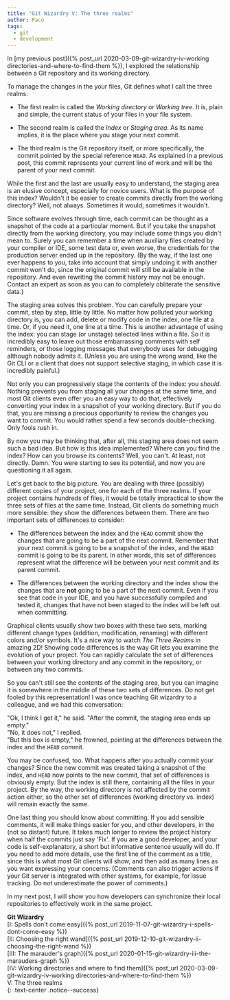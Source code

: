 ```yaml
---
title: "Git Wizardry V: The three realms"
author: Paco
tags:
  - git
  - development
---
```


In [my previous post]({% post_url 2020-03-09-git-wizardry-iv-working directories-and-where-to-find-them %}), I explored the relationship between a Git repository and its working directory.

To manage the changes in the your files, Git defines what I call the three realms:

- The first realm is called the *Working directory* or *Working tree*. It is, plain and simple, the current status of your files in your file system.

- The second realm is called the *Index* or *Staging area*. As its name implies, it is the place where you stage your next commit.

- The third realm is the Git repository itself, or more specifically, the commit pointed by the special reference `HEAD`. As explained in a previous post, this commit represents your current line of work and will be the parent of your next commit.

While the first and the last are usually easy to understand, the staging area is an elusive concept, especially for novice users. What is the purpose of this index? Wouldn't it be easier to create commits directly from the working directory? Well, not always. Sometimes it would, sometimes it wouldn't.

Since software evolves through time, each commit can be thought as a snapshot of the code at a particular moment. But if you take the snapshot directly from the working directory, you may include some things you didn't mean to. Surely you can remember a time when auxiliary files created by your compiler or IDE, some test data or, even worse, the credentials for the production server ended up in the repository. (By the way, if the last one ever happens to you, take into account that simply undoing it with another commit won't do, since the original commit will still be available in the repository. And even rewriting the commit history may not be enough. Contact an expert as soon as you can to completely obliterate the sensitive data.)

The staging area solves this problem. You can carefully prepare your commit, step by step, little by little. No matter how polluted your working directory is, you can add, delete or modify code in the index, one file at a time. Or, if you need it, one line at a time. This is another advantage of using the index: you can stage (or unstage) selected lines within a file. So it is incredibly easy to leave out those embarrassing comments with self reminders, or those logging messages that everybody uses for debugging although nobody admits it. (Unless you are using the wrong wand, like the Git CLI or a client that does not support selective staging, in which case it is incredibly painful.)

Not only you can progressively stage the contents of the index: you *should*. Nothing prevents you from staging all your changes at the same time, and most Git clients even offer you an easy way to do that, effectively converting your index in a snapshot of your working directory. But if you do that, you are missing a precious opportunity to review the changes you want to commit. You would rather spend a few seconds double-checking. Only fools rush in.

By now you may be thinking that, after all, this staging area does not seem such a bad idea. But how is this idea implemented? Where can you find the index? How can you browse its contents? Well, you can't. At least, not directly. Damn. You were starting to see its potential, and now you are questioning it all again.

Let's get back to the big picture. You are dealing with three (possibly) different copies of your project, one for each of the three realms. If your project contains hundreds of files, it would be totally impractical to show the three sets of files at the same time. Instead, Git clients do something much more sensible: they show the differences between them. There are two important sets of differences to consider:

- The differences between the index and the `HEAD` commit show the changes that are going to be a part of the next commit. Remember that your next commit is going to be a snapshot of the index, and the `HEAD` commit is going to be its parent. In other words, this set of differences represent what the difference will be between your next commit and its parent commit.

- The differences between the working directory and the index show the changes that are **not** going to be a part of the next commit. Even if you see that code in your IDE, and you have successfully compiled and tested it, changes that have not been staged to the index will be left out when committing.

Graphical clients usually show two boxes with these two sets, marking different change types (addition, modification, renaming) with different colors and/or symbols. It's a nice way to watch *The Three Realms* in amazing 2D! Showing code differences is the way Git lets you examine the evolution of your project. You can rapidly calculate the set of differences between your working directory and any commit in the repository, or between any two commits.

So you can't still see the contents of the staging area, but you can imagine it is somewhere in the middle of these two sets of differences. Do not get fooled by this representation! I was once teaching Git wizardry to a colleague, and we had this conversation:

"Ok, I think I get it," he said. "After the commit, the staging area ends up empty."  
"No, it does not," I replied.  
"But this box is empty," he frowned, pointing at the differences between the index and the `HEAD` commit.

You may be confused, too. What happens after you actually commit your changes? Since the new commit was created taking a snapshot of the index, and `HEAD` now points to the new commit, that set of differences is obviously empty. But the index is still there, containing all the files in your project. By the way, the working directory is not affected by the commit action either, so the other set of differences (working directory vs. index) will remain exactly the same.

One last thing you should know about committing. If you add sensible comments, it will make things easier for you, and other developers, in the (not so distant) future. It takes much longer to review the project history when half the commits just say 'Fix'. If you are a good developer, and your code is self-explanatory, a short but informative sentence usually will do. If you need to add more details, use the first line of the comment as a title, since this is what most Git clients will show, and then add as many lines as you want expressing your concerns. (Comments can also trigger actions if your Git server is integrated with other systems, for example, for issue tracking. Do not underestimate the power of comments.)

In my next post, I will show you how developers can synchronize their local repositories to effectively work in the same project.

**Git Wizardry**  
[I: Spells don't come easy]({% post_url 2019-11-07-git-wizardry-i-spells-dont-come-easy %})  
[II: Choosing the right wand]({% post_url 2019-12-10-git-wizardry-ii-choosing-the-right-wand %})  
[III: The marauder's graph]({% post_url 2020-01-15-git-wizardry-iii-the-marauders-graph %})  
[IV: Working directories and where to find them]({% post_url 2020-03-09-git-wizardry-iv-working directories-and-where-to-find-them %})  
V: The three realms  
{: .text-center .notice--success}
